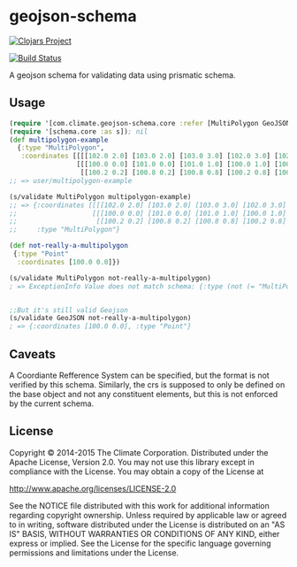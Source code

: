 # geojson-schema

[![Clojars Project](http://clojars.org/com.climate/geojson-schema/latest-version.svg)](http://clojars.org/com.climate/geojson-schema)

[![Build Status](https://travis-ci.org/TheClimateCorporation/geojson-schema.svg?branch=master)](https://travis-ci.org/TheClimateCorporation/geojson-schema)

A geojson schema for validating data using prismatic schema.

## Usage


```clojure
(require '[com.climate.geojson-schema.core :refer [MultiPolygon GeoJSON]]); nil
(require '[schema.core :as s]); nil
(def multipolygon-example
  {:type "MultiPolygon", 
   :coordinates [[[[102.0 2.0] [103.0 2.0] [103.0 3.0] [102.0 3.0] [102.0 2.0]]] 
                 [[[100.0 0.0] [101.0 0.0] [101.0 1.0] [100.0 1.0] [100.0 0.0]] 
                  [[100.2 0.2] [100.8 0.2] [100.8 0.8] [100.2 0.8] [100.2 0.2]]]]})
;; => user/multipolygon-example

(s/validate MultiPolygon multipolygon-example)
;; => {:coordinates [[[[102.0 2.0] [103.0 2.0] [103.0 3.0] [102.0 3.0] [102.0 2.0]]] 
;;                   [[[100.0 0.0] [101.0 0.0] [101.0 1.0] [100.0 1.0] [100.0 0.0]] 
;;                    [[100.2 0.2] [100.8 0.2] [100.8 0.8] [100.2 0.8] [100.2 0.2]]]], 
;;     :type "MultiPolygon"}

(def not-really-a-multipolygon
 {:type "Point"
  :coordinates [100.0 0.0]})

(s/validate MultiPolygon not-really-a-multipolygon)
; => ExceptionInfo Value does not match schema: {:type (not (= "MultiPolygon" "Point")), :coordinates [(not (sequential? 100.0)) (not (sequential? 0.0))]}  schema.core/validate (core.clj:165)


;;But it's still valid Geojson
(s/validate GeoJSON not-really-a-multipolygon)
; => {:coordinates [100.0 0.0], :type "Point"}

```

## Caveats

A Coordiante Refference System can be specified, but the format is not verified by this schema.
Similarly, the crs is supposed to only be defined on the base object and not any constituent 
elements, but this is not enforced by the current schema.

## License

Copyright © 2014-2015 The Climate Corporation. Distributed under the Apache License, Version 2.0. You may not use this library except in compliance with the License. You may obtain a copy of the License at

http://www.apache.org/licenses/LICENSE-2.0

See the NOTICE file distributed with this work for additional information regarding copyright ownership. Unless required by applicable law or agreed to in writing, software distributed under the License is distributed on an "AS IS" BASIS, WITHOUT WARRANTIES OR CONDITIONS OF ANY KIND, either express or implied. See the License for the specific language governing permissions and limitations under the License.
